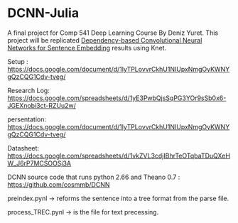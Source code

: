 # DCNN-Julia
A final project for Comp 541 Deep Learning Course By Deniz Yuret. 
This project will be replicated [Dependency-based Convolutional Neural Networks for Sentence Embedding](http://people.oregonstate.edu/~mam/pdf/papers/DCNN.pdf) results using Knet.


Setup : https://docs.google.com/document/d/1lyTPLovvrCkhU1NIUpxNmgOyKWNYgQzCQG1Cdv-tveg/

Research Log: https://docs.google.com/spreadsheets/d/1yE3PwbQjsSqPG3YOr9sSb0x6-JGEXnobi3ct-RZUu2w/

persentation: https://docs.google.com/document/d/1lyTPLovvrCkhU1NIUpxNmgOyKWNYgQzCQG1Cdv-tveg/

Datasheet: https://docs.google.com/spreadsheets/d/1vkZVL3cdjIBhrTeOTqbaTDuQXeHW_J6rP7MCSOOSj3A

DCNN source code that runs python 2.66 and Theano 0.7 : https://github.com/cosmmb/DCNN


preindex.pynl -> reforms the sentence into a tree format from the parse file.

process_TREC.pynl -> is the file for text precessing.

